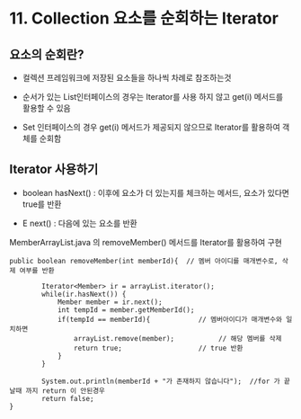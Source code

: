 # 11. Collection 요소를 순회하는 Iterator

## 요소의 순회란?

- 컬렉션 프레임워크에 저장된 요소들을 하나씩 차례로 참조하는것

- 순서가 있는 List인터페이스의 경우는 Iterator를 사용 하지 않고 get(i) 메서드를 활용할 수 있음

- Set 인터페이스의 경우 get(i) 메서드가 제공되지 않으므로 Iterator를 활용하여 객체를 순회함

## Iterator 사용하기

- boolean hasNext() : 이후에 요소가 더 있는지를 체크하는 메서드, 요소가 있다면 true를 반환

- E next() : 다음에 있는 요소를 반환

MemberArrayList.java 의 removeMember() 메서드를 Iterator를 활용하여 구현
```
public boolean removeMember(int memberId){  // 멤버 아이디를 매개변수로, 삭제 여부를 반환
	
		Iterator<Member> ir = arrayList.iterator();
		while(ir.hasNext()) {
			Member member = ir.next();
			int tempId = member.getMemberId();
			if(tempId == memberId){            // 멤버아이디가 매개변수와 일치하면 
				arrayList.remove(member);           // 해당 멤버를 삭제
				return true;                   // true 반환
			}
		}
		
		System.out.println(memberId + "가 존재하지 않습니다");  //for 가 끝날때 까지 return 이 안된경우
		return false;                   
}
```



